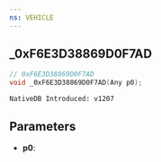 ```yaml
---
ns: VEHICLE
---
```

## _0xF6E3D38869D0F7AD

```c
// 0xF6E3D38869D0F7AD
void _0xF6E3D38869D0F7AD(Any p0);
```

```
NativeDB Introduced: v1207
```

## Parameters
* **p0**:
